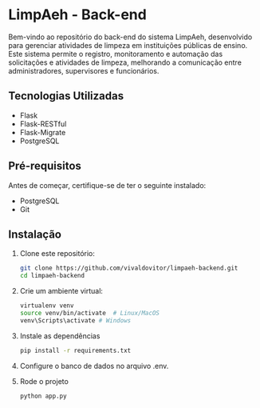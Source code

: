 # LimpAeh - Back-end

Bem-vindo ao repositório do back-end do sistema LimpAeh, desenvolvido para gerenciar atividades de limpeza em instituições públicas de ensino. Este sistema permite o registro, monitoramento e automação das solicitações e atividades de limpeza, melhorando a comunicação entre administradores, supervisores e funcionários.

## Tecnologias Utilizadas
- Flask
- Flask-RESTful
- Flask-Migrate
- PostgreSQL

## Pré-requisitos
Antes de começar, certifique-se de ter o seguinte instalado:
- PostgreSQL
- Git

## Instalação
1. Clone este repositório:
   ```bash
   git clone https://github.com/vivaldovitor/limpaeh-backend.git
   cd limpaeh-backend
   ```

2. Crie um ambiente virtual:
    ```bash
    virtualenv venv
    source venv/bin/activate  # Linux/MacOS
    venv\Scripts\activate # Windows
    ```

3. Instale as dependências
    ```bash
    pip install -r requirements.txt
    ```

4. Configure o banco de dados no arquivo .env.

5. Rode o projeto
    ```bash
    python app.py
    ```